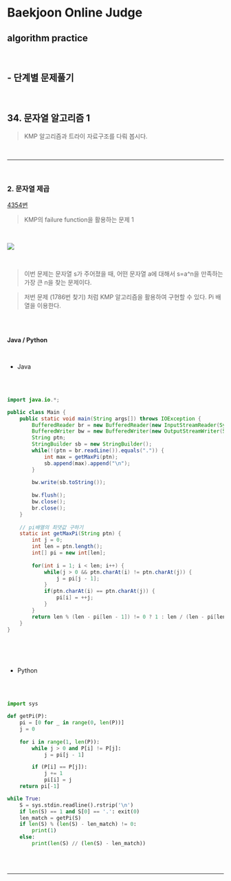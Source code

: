 # Baekjoon Online Judge

## algorithm practice

<br>

## - 단계별 문제풀기

<br>

## 34. 문자열 알고리즘 1

> KMP 알고리즘과 트라이 자료구조를 다뤄 봅시다.

<br>

---

<br>

### 2. 문자열 제곱
[4354번](https://www.acmicpc.net/problem/4354)
> KMP의 failure function을 활용하는 문제 1

<br>

![](https://images.velog.io/images/jini_eun/post/9aa711d5-14c6-40cc-a85b-407c64833b7d/image.png)

<br>

> 이번 문제는 문자열 s가 주어졌을 때, 어떤 문자열 a에 대해서 s=a^n을 만족하는 가장 큰 n을 찾는 문제이다.

> 저번 문제 (1786번 찾기) 처럼 KMP 알고리즘을 활용하여 구현할 수 있다. Pi 배열을 이용한다.

<br><br>

**Java / Python**

<br>

- Java

<br><br>

```java
import java.io.*;

public class Main {
	public static void main(String args[]) throws IOException {
		BufferedReader br = new BufferedReader(new InputStreamReader(System.in));
		BufferedWriter bw = new BufferedWriter(new OutputStreamWriter(System.out));
		String ptn;
		StringBuilder sb = new StringBuilder();
		while(!(ptn = br.readLine()).equals(".")) {
			int max = getMaxPi(ptn);
			sb.append(max).append("\n");
		}
		
		bw.write(sb.toString());
		
		bw.flush();
		bw.close();
		br.close();
	}
	
	// pi배열의 최댓값 구하기 
	static int getMaxPi(String ptn) {
		int j = 0;
		int len = ptn.length();
		int[] pi = new int[len];
		
		for(int i = 1; i < len; i++) {
			while(j > 0 && ptn.charAt(i) != ptn.charAt(j)) {
				j = pi[j - 1];
			}
			if(ptn.charAt(i) == ptn.charAt(j)) {
				pi[i] = ++j;
			}
		}
		return len % (len - pi[len - 1]) != 0 ? 1 : len / (len - pi[len - 1]);
	}
}
```

<br><br><br>

- Python

<br><br>

```python
import sys

def getPi(P):
    pi = [0 for _ in range(0, len(P))]
    j = 0
    
    for i in range(1, len(P)):
        while j > 0 and P[i] != P[j]:
            j = pi[j - 1]

        if (P[i] == P[j]):
            j += 1
            pi[i] = j
    return pi[-1]

while True:
    S = sys.stdin.readline().rstrip('\n')
    if len(S) == 1 and S[0] == '.': exit(0)
    len_match = getPi(S)
    if len(S) % (len(S) - len_match) != 0:
        print(1)
    else:
        print(len(S) // (len(S) - len_match))
```

<br><br>

---

<br>
